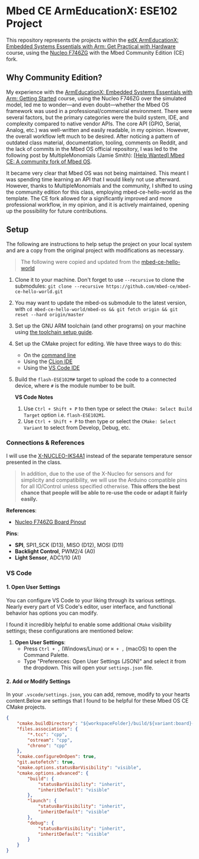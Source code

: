 # Mbed CE ArmEducationX: ESE102 Project

This repository represents the projects within the [edX ArmEducationX: Embedded Systems Essentials with Arm: Get Practical with Hardware](https://www.edx.org/learn/embedded-systems/arm-education-embedded-systems-essentials-with-arm-get-practical-with-hardware) course, using the [Nucleo F746ZG](https://www.st.com/en/microcontrollers-microprocessors/stm32f746zg.html) with the Mbed Community Edition (CE) fork.

## Why Community Edition?

My experience with the [ArmEducationX: Embedded Systems Essentials with Arm: Getting Started](https://www.edx.org/learn/embedded-systems/arm-education-embedded-systems-essentials-with-arm-getting-started) course, using the Nucleo F746ZG over the simulated model, led me to wonder—and even doubt—whether the Mbed OS framework was used in a professional/commercial environment. There were several factors, but the primary categories were the build system, IDE, and complexity compared to native vendor APIs. The core API (GPIO, Serial, Analog, etc.) was well-written and easily readable, in my opinion. However, the overall workflow left much to be desired. After noticing a pattern of outdated class material, documentation, tooling, comments on Reddit, and the lack of commits in the Mbed OS official repository, I was led to the following post by MultipleMonomials (Jamie Smith): [[Help Wanted] Mbed CE: A community fork of Mbed OS](https://forums.mbed.com/t/help-wanted-mbed-ce-a-community-fork-of-mbed-os/17998).

It became very clear that Mbed OS was not being maintained. This meant I was spending time learning an API that I would likely not use afterward. However, thanks to MultipleMonomials and the community, I shifted to using the community edition for this class, employing mbed-ce-hello-world as the template. The CE fork allowed for a significantly improved and more professional workflow, in my opinion, and it is actively maintained, opening up the possibility for future contributions.

## Setup

The following are instructions to help setup the project on your local system and are a copy from the original project with modifications as necessary.

> The following were copied and updated from the [mbed-ce-hello-world](https://github.com/mbed-ce/mbed-ce-hello-world)

1. Clone it to your machine.  Don't forget to use `--recursive` to clone the submodules: `git clone --recursive https://github.com/mbed-ce/mbed-ce-hello-world.git`
2. You may want to update the mbed-os submodule to the latest version, with `cd mbed-ce-hello-world/mbed-os && git fetch origin && git reset --hard origin/master`
3. Set up the GNU ARM toolchain (and other programs) on your machine using [the toolchain setup guide](https://github.com/mbed-ce/mbed-os/wiki/Toolchain-Setup-Guide).
4. Set up the CMake project for editing.  We have three ways to do this:
    - On the [command line](https://github.com/mbed-ce/mbed-os/wiki/Project-Setup:-Command-Line)
    - Using the [CLion IDE](https://github.com/mbed-ce/mbed-os/wiki/Project-Setup:-CLion)
    - Using the [VS Code IDE](https://github.com/mbed-ce/mbed-os/wiki/Project-Setup:-VS-Code)
5. Build the `flash-ESE102M#` target to upload the code to a connected device, where `#` is the module number to be built.

    **VS Code Notes**

    1. Use `Ctrl + Shift + P` to then type or select the `CMake: Select Build Target` option i.e. `flash-ESE102M1`.
    2. Use `Ctrl + Shift + P` to then type or select the `CMake: Select Variant` to select from Develop, Debug, etc.

### Connections & References

I will use the [X-NUCLEO-IKS4A1](https://www.st.com/en/ecosystems/x-nucleo-iks4a1.html) instead of the separate temperature sensor presented in the class.

> In addition, due to the use of the X-Nucleo for sensors and for simplicity and compatibility, we will use the Arduino compatible pins for all IO/Control unless specified otherwise. **This offers the best chance that people will be able to re-use the code or adapt it fairly easily.**

**References**:

- [Nucleo F746ZG Board Pinout](https://os.mbed.com/platforms/ST-Nucleo-F746ZG/#board-pinout)

**Pins**:

- **SPI**, SPI1_SCK (D13), MISO (D12), MOSI (D11)
- **Backlight Control**, PWM2/4 (A0)
- **Light Sensor**, ADC1/10 (A1)

### VS Code

#### 1. Open User Settings

You can configure VS Code to your liking through its various settings. Nearly every part of VS Code's editor, user interface, and functional behavior has options you can modify. 

I found it incredibly helpful to enable some additional `CMake` visibility settings; these configurations are mentioned below:

1. **Open User Settings**:
   - Press `Ctrl + ,` (Windows/Linux) or `⌘ + ,` (macOS) to open the Command Palette.
   - Type "Preferences: Open User Settings (JSON)" and select it from the dropdown. This will open your `settings.json` file.

#### 2. Add or Modify Settings

In your `.vscode/settings.json`, you can add, remove, modify to your hearts content.Below are settings that I found to be helpful for these Mbed OS CE CMake projects.

```json
{
    "cmake.buildDirectory": "${workspaceFolder}/build/${variant:board}-${variant:buildType}",
    "files.associations": {
        "*.tcc": "cpp",
        "ostream": "cpp",
        "chrono": "cpp"
    },
    "cmake.configureOnOpen": true,
    "git.autofetch": true,
    "cmake.options.statusBarVisibility": "visible",
    "cmake.options.advanced": {
        "build": {
            "statusBarVisibility": "inherit",
            "inheritDefault": "visible"
        },
        "launch": {
            "statusBarVisibility": "inherit",
            "inheritDefault": "visible"
        },
        "debug": {
            "statusBarVisibility": "inherit",
            "inheritDefault": "visible"
        }
    }
}
